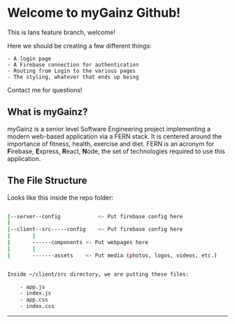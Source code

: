 # Welcome to myGainz Github!

This is Ians feature branch, welcome!

Here we should be creating a few different things:

	- A login page
	- A Firebase connection for authentication
	- Routing from Login to the various pages
	- The styling, whatever that ends up being
	
Contact me for questions!

## What is myGainz?

myGainz is a senior level Software Engineering project implementing a modern web-based application via a FERN stack. It is centered around the importance of fitness, health, exercise and diet.
FERN is an acronym for **F**irebase, **E**xpress, **R**eact, **N**ode, the set of technologies required to use this application.

## The File Structure

Looks like this inside the repo folder:

```bash

|--server--config            <- Put firebase config here
|
|--client--src-----config    <- Put firebase config here
|		|
|		------components <- Put webpages here
|		|
|		-------assets    <- Put media (photos, logos, videos, etc.)


Inside ~/client/src directory, we are putting these files:

	- app.js
	- index.js
	- app.css
	- index.css

```
	

---
